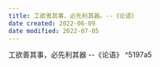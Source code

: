 ```yaml
---
title: 工欲善其事，必先利其器。--《论语》
date created: 2022-06-09
date modified: 2022-07-05
---
```


工欲善其事，必先利其器 --《论语》 ^5197a5
